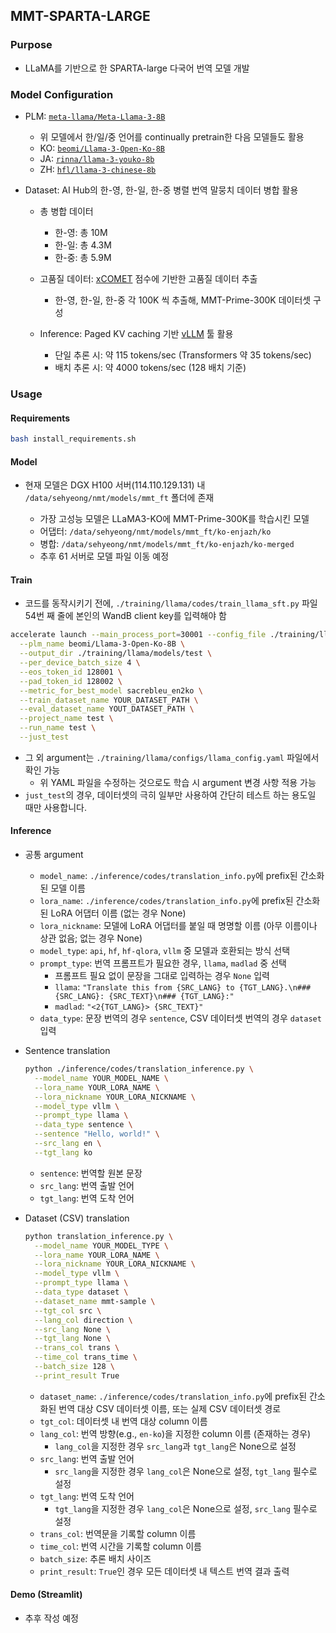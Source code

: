## MMT-SPARTA-LARGE

### Purpose
- LLaMA를 기반으로 한 SPARTA-large 다국어 번역 모델 개발

### Model Configuration
- PLM: [`meta-llama/Meta-Llama-3-8B`](https://huggingface.co/meta-llama/Meta-Llama-3-8B)

  - 위 모델에서 한/일/중 언어를 continually pretrain한 다음 모델들도 활용
  - KO: [`beomi/Llama-3-Open-Ko-8B`](https://huggingface.co/beomi/Llama-3-Open-Ko-8B)
  - JA: [`rinna/llama-3-youko-8b`](https://huggingface.co/rinna/llama-3-youko-8b)
  - ZH: [`hfl/llama-3-chinese-8b`](https://huggingface.co/hfl/llama-3-chinese-8b)

- Dataset: AI Hub의 한-영, 한-일, 한-중 병렬 번역 말뭉치 데이터 병합 활용

  - 총 병합 데이터

    - 한-영: 총 10M
    - 한-일: 총 4.3M
    - 한-중: 총 5.9M

  - 고품질 데이터: [xCOMET](https://huggingface.co/Unbabel/XCOMET-XL) 점수에 기반한 고품질 데이터 추출

    - 한-영, 한-일, 한-중 각 100K 씩 추출해, MMT-Prime-300K 데이터셋 구성

  - Inference: Paged KV caching 기반 [vLLM](https://github.com/vllm-project/vllm) 툴 활용

    - 단일 추론 시: 약 115 tokens/sec (Transformers 약 35 tokens/sec)
    - 배치 추론 시: 약 4000 tokens/sec (128 배치 기준)

### Usage
#### Requirements
```bash
bash install_requirements.sh
```

#### Model
- 현재 모델은 DGX H100 서버(114.110.129.131) 내 `/data/sehyeong/nmt/models/mmt_ft` 폴더에 존재

  - 가장 고성능 모델은 LLaMA3-KO에 MMT-Prime-300K를 학습시킨 모델
  - 어댑터: `/data/sehyeong/nmt/models/mmt_ft/ko-enjazh/ko`
  - 병합: `/data/sehyeong/nmt/models/mmt_ft/ko-enjazh/ko-merged`
  - 추후 61 서버로 모델 파일 이동 예정

#### Train
- 코드를 동작시키기 전에, `./training/llama/codes/train_llama_sft.py` 파일 54번 째 줄에 본인의 WandB client key를 입력해야 함

```bash
accelerate launch --main_process_port=30001 --config_file ./training/llama/configs/deepspeed_train_config_bf16.yaml ./training/llama/codes/train_llama_sft.py \
  --plm_name beomi/Llama-3-Open-Ko-8B \
  --output_dir ./training/llama/models/test \
  --per_device_batch_size 4 \
  --eos_token_id 128001 \
  --pad_token_id 128002 \
  --metric_for_best_model sacrebleu_en2ko \
  --train_dataset_name YOUR_DATASET_PATH \
  --eval_dataset_name YOUT_DATASET_PATH \
  --project_name test \
  --run_name test \
  --just_test
```

- 그 외 argument는 `./training/llama/configs/llama_config.yaml` 파일에서 확인 가능
  - 위 YAML 파일을 수정하는 것으로도 학습 시 argument 변경 사항 적용 가능
- `just_test`의 경우, 데이터셋의 극히 일부만 사용하여 간단히 테스트 하는 용도일 때만 사용합니다.

#### Inference
- 공통 argument

  - `model_name`: `./inference/codes/translation_info.py`에 prefix된 간소화된 모델 이름
  - `lora_name`: `./inference/codes/translation_info.py`에 prefix된 간소화된 LoRA 어댑터 이름 (없는 경우 None)
  - `lora_nickname`: 모델에 LoRA 어댑터를 붙일 때 명명할 이름 (아무 이름이나 상관 없음; 없는 경우 None)
  - `model_type`: `api`, `hf`, `hf-qlora`, `vllm` 중 모델과 호환되는 방식 선택
  - `prompt_type`: 번역 프롬프트가 필요한 경우, `llama`, `madlad` 중 선택
    - 프롬프트 필요 없이 문장을 그대로 입력하는 경우 `None` 입력
    - `llama`: `"Translate this from {SRC_LANG} to {TGT_LANG}.\n### {SRC_LANG}: {SRC_TEXT}\n### {TGT_LANG}:"`
    - `madlad`: `"<2{TGT_LANG}> {SRC_TEXT}"`
  - `data_type`: 문장 번역의 경우 `sentence`, CSV 데이터셋 번역의 경우 `dataset` 입력

- Sentence translation
  ```bash
  python ./inference/codes/translation_inference.py \
    --model_name YOUR_MODEL_NAME \
    --lora_name YOUR_LORA_NAME \
    --lora_nickname YOUR_LORA_NICKNAME \
    --model_type vllm \
    --prompt_type llama \
    --data_type sentence \
    --sentence "Hello, world!" \
    --src_lang en \
    --tgt_lang ko
  ```
  - `sentence`: 번역할 원본 문장
  - `src_lang`: 번역 출발 언어
  - `tgt_lang`: 번역 도착 언어

- Dataset (CSV) translation
  ```bash
  python translation_inference.py \
    --model_name YOUR_MODEL_TYPE \
    --lora_name YOUR_LORA_NAME \
    --lora_nickname YOUR_LORA_NICKNAME \
    --model_type vllm \
    --prompt_type llama \
    --data_type dataset \
    --dataset_name mmt-sample \
    --tgt_col src \
    --lang_col direction \
    --src_lang None \
    --tgt_lang None \
    --trans_col trans \
    --time_col trans_time \
    --batch_size 128 \
    --print_result True
  ```
  - `dataset_name`: `./inference/codes/translation_info.py`에 prefix된 간소화된 번역 대상 CSV 데이터셋 이름, 또는 실제 CSV 데이터셋 경로
  - `tgt_col`: 데이터셋 내 번역 대상 column 이름
  - `lang_col`: 번역 방향(e.g., `en-ko`)을 지정한 column 이름 (존재하는 경우)
    - `lang_col`을 지정한 경우 `src_lang`과 `tgt_lang`은 None으로 설정
  - `src_lang`: 번역 출발 언어
    - `src_lang`을 지정한 경우 `lang_col`은 None으로 설정, `tgt_lang` 필수로 설정
  - `tgt_lang`: 번역 도착 언어
    - `tgt_lang`을 지정한 경우 `lang_col`은 None으로 설정, `src_lang` 필수로 설정
  - `trans_col`: 번역문을 기록할 column 이름
  - `time_col`: 번역 시간을 기록할 column 이름
  - `batch_size`: 추론 배치 사이즈
  - `print_result`: `True`인 경우 모든 데이터셋 내 텍스트 번역 결과 출력

#### Demo (Streamlit)
- 추후 작성 예정
